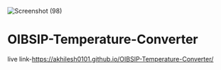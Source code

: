 ![Screenshot (98)](https://user-images.githubusercontent.com/112152867/233727111-08391534-1f13-408a-8383-c0dcae9a4c2f.png)
# OIBSIP-Temperature-Converter


live link-https://akhilesh0101.github.io/OIBSIP-Temperature-Converter/
